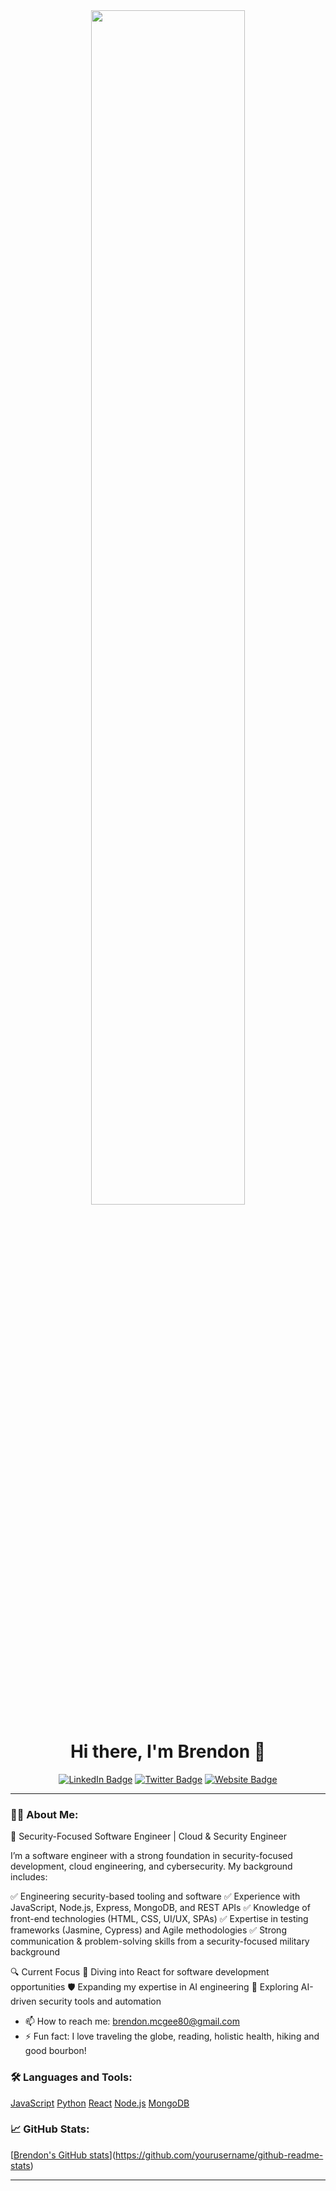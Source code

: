 <div align="center">
  <img src="https://media4.giphy.com/media/v1.Y2lkPTc5MGI3NjExeXp3bWE3dTQxNGYxcjRnenJldHZucHM4cXB6a3FqZ3k4Z21ieXpldyZlcD12MV9pbnRlcm5hbF9naWZfYnlfaWQmY3Q9Zw/YKFR0dauxYEzJA8J6U/giphy.gif" width="70%" height="auto" />
</div>

<h1 align="center">Hi there, I'm Brendon 👋</h1>

<p align="center">
  <a href="https://www.linkedin.com/in/brendon-mcgee/"><img src="https://img.shields.io/badge/LinkedIn-blue?style=flat-square&logo=linkedin" alt="LinkedIn Badge"/></a>
  <a href="https://twitter.com/yourusername"><img src="https://img.shields.io/badge/Twitter-purple?style=flat-square&logo=twitter" alt="Twitter Badge"/></a>
  <a href="https://yourwebsite.com"><img src="https://img.shields.io/badge/Website-green?style=flat-square" alt="Website Badge"/></a>
</p>

---

### 👨‍💻 About Me:
🔹 Security-Focused Software Engineer | Cloud & Security Engineer

I’m a software engineer with a strong foundation in security-focused development, cloud engineering, and cybersecurity. My background includes:

✅ Engineering security-based tooling and software
✅ Experience with JavaScript, Node.js, Express, MongoDB, and REST APIs
✅ Knowledge of front-end technologies (HTML, CSS, UI/UX, SPAs)
✅ Expertise in testing frameworks (Jasmine, Cypress) and Agile methodologies
✅ Strong communication & problem-solving skills from a security-focused military background

🔍 Current Focus
🚀 Diving into React for software development opportunities
🛡️ Expanding my expertise in AI engineering 
🤖 Exploring AI-driven security tools and automation
- 📫 How to reach me: brendon.mcgee80@gmail.com
- ⚡ Fun fact: I love traveling the globe, reading, holistic health, hiking and good bourbon!

### 🛠️ Languages and Tools:

[JavaScript](https://img.shields.io/badge/-JavaScript-black?style=flat-square&logo=javascript)
[Python](https://img.shields.io/badge/-Python-black?style=flat-square&logo=Python)
[React](https://img.shields.io/badge/-React-black?style=flat-square&logo=react)
[Node.js](https://img.shields.io/badge/-Node.js-black?style=flat-square&logo=node.js)
[MongoDB](https://img.shields.io/badge/-MongoDB-black?style=flat-square&logo=mongodb)
<!-- Add or remove languages and tools as per your skills -->

### 📈 GitHub Stats:

[[Brendon's GitHub stats](https://github-readme-stats.vercel.app/api?username=Brendon-mcgee80&show_icons=true&theme=radical)](https://github.com/yourusername/github-readme-stats)


---
